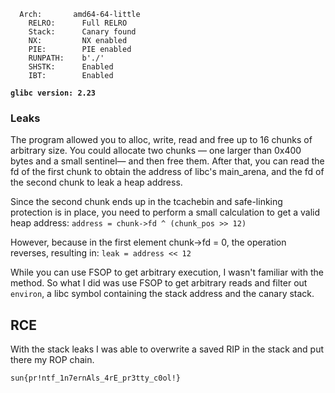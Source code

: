 ```
  Arch:       amd64-64-little
    RELRO:      Full RELRO
    Stack:      Canary found
    NX:         NX enabled
    PIE:        PIE enabled
    RUNPATH:    b'./'
    SHSTK:      Enabled
    IBT:        Enabled
```

**`glibc version: 2.23`**

### Leaks

The program allowed you to alloc, write, read and free up to 16 chunks of arbitrary size. You could allocate two chunks — one larger than 0x400 bytes and a small sentinel— and then free them. After that, you can read the fd of the first chunk to obtain the address of libc's main_arena, and the fd of the second chunk to leak a heap address. 

Since the second chunk ends up in the tcachebin and safe-linking protection is in place, you need to perform a small calculation to get a valid heap address: `address = chunk->fd ^ (chunk_pos >> 12)`

However, because in the first element chunk->fd = 0, the operation reverses, resulting in: `leak = address << 12`

While you can use FSOP to get arbitrary execution, I wasn't familiar with the method. So what I did was use FSOP to get arbitrary reads and filter out `environ`, a libc symbol containing the stack address and the canary stack.

## RCE

With the stack leaks I was able to overwrite a saved RIP in the stack and put there my ROP chain. 

`sun{pr!ntf_1n7ernAls_4rE_pr3tty_c0ol!}`

